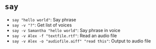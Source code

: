 # `say`

- `say "hello world"`: Say phrase
- `say -v "?"`: Get list of voices
- `say -v Samantha "hello world"`: Say phrase in voice
- `say -v Alex -f "textfile.rtf"`: Read an audio file
- `say -v Alex -o "audiofile.aiff" "read this"`: Output to audio file
